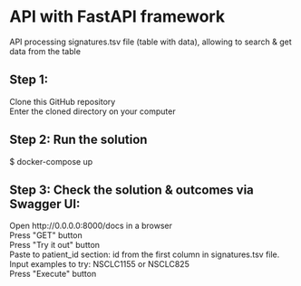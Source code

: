 # API with FastAPI framework
API processing signatures.tsv file (table with data), allowing to search & get data from the table<br>

<h2>Step 1:</h2>
Clone this GitHub repository<br>
Enter the cloned directory on your computer<br>


<h2>Step 2: Run the solution</h2>
$ docker-compose up<br>

<h2>Step 3: Check the solution & outcomes via Swagger UI:</h2>
Open http://0.0.0.0:8000/docs in a browser<br>
Press "GET" button<br>
Press "Try it out" button<br>
Paste to patient_id section: id from the first column in signatures.tsv file. Input examples to try: NSCLC1155 or NSCLC825<br>
Press "Execute" button<br>

